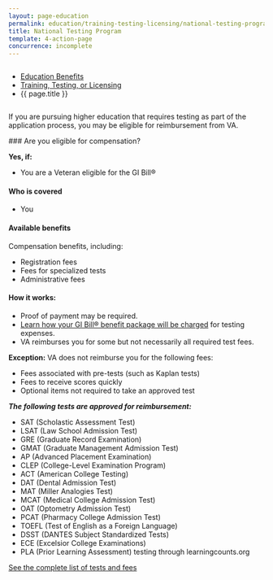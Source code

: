 ```yaml
---
layout: page-education
permalink: education/training-testing-licensing/national-testing-program/index.html
title: National Testing Program
template: 4-action-page
concurrence: incomplete
---
```


<div class="splash" markdown="0">
<div class="row" markdown="0">
<div class="small-12 columns" markdown="0">

<ul class="breadcrumbs" role="menubar" aria-label="Primary">
<li class="parent"><a href="{{ site.url }}/education/">Education Benefits</a></li>
<li class="parent"><a href="{{ site.url }}/education/training-testing-licensing/">Training, Testing, or Licensing</a></li>
<li class="active">{{ page.title }}</li>
</ul>

</div>
</div>
</div>

<div class="main" role="main" markdown="0">

<!--<div class="action-bar">
  <div class="row">
    <div class="small-12 columns">
      
    </div>
  </div>  
</div>-->

<div class="section one" markdown="0">
<div class="primary" markdown="0">
<div class="row" markdown="0">
<div class="small-12 columns" markdown="1">

If you are pursuing higher education that requires testing as part of the application process, you may be eligible for reimbursement from VA.
</div>
<div class="small-12 columns" markdown="1">
<div class="call-out">
### Are you eligible for compensation? 

**Yes, if:** 

- You are a Veteran eligible for the GI Bill®

#### Who is covered
- You

#### Available benefits
Compensation benefits, including:

- Registration fees
- Fees for specialized tests
- Administrative fees

#### How it works: 
- Proof of payment may be required.
- [Learn how your GI Bill® benefit package will be charged](https://gibill.custhelp.com/app/answers/detail/a_id/29) for testing expenses.
- VA reimburses you for some but not necessarily all required test fees.

**Exception:** VA does not reimburse you for the following fees:
- Fees associated with pre-tests (such as Kaplan tests)
- Fees to receive scores quickly
- Optional items not required to take an approved test

***The following tests are approved for reimbursement:***
- SAT (Scholastic Assessment Test)
- LSAT (Law School Admission Test)
- GRE (Graduate Record Examination)
- GMAT (Graduate Management Admission Test)
- AP (Advanced Placement Examination)
- CLEP (College-Level Examination Program)
- ACT (American College Testing)
- DAT (Dental Admission Test)
- MAT (Miller Analogies Test)
- MCAT (Medical College Admission Test)
- OAT (Optometry Admission Test)
- PCAT (Pharmacy College Admission Test)
- TOEFL (Test of English as a Foreign Language)
- DSST (DANTES Subject Standardized Tests)
- ECE (Excelsior College Examinations)
- PLA (Prior Learning Assessment) testing through learningcounts.org

[See the complete list of tests and fees](http://inquiry.vba.va.gov/weamspub/buildSearchNE.do)
</div>
</div>

</div>
</div>
</div>


</div>
